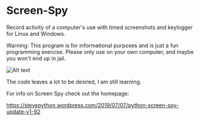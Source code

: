# Screen-Spy
Record activity of a computer's use with timed screenshots and keylogger for Linux and Windows.

Warning:
This program is for informational purposes and is just a fun programming exercise.
Please only use on your own computer, and maybe you won't end up in jail.


![Alt text](https://stevepython.files.wordpress.com/2019/07/screenspy-v192.jpg "Optional title")

The code leaves a lot to be desired, I am still learning.

For info on Screen Spy check out the homepage:

https://stevepython.wordpress.com/2019/07/07/python-screen-spy-update-v1-92
